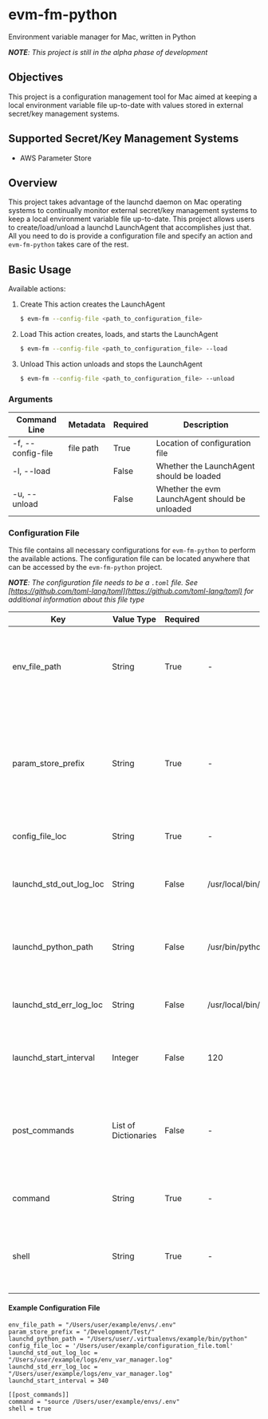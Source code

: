 
# evm-fm-python
Environment variable manager for Mac, written in Python

*__NOTE__: This project is still in the alpha phase of development*

## Objectives
This project is a configuration management tool for Mac aimed at keeping a local environment variable file up-to-date with values stored in external secret/key management systems.

## Supported Secret/Key Management Systems
- AWS Parameter Store

## Overview
This project takes advantage of the launchd daemon on Mac operating systems to continually monitor external secret/key management systems to keep a local environment variable file up-to-date. This project allows users to create/load/unload a launchd LaunchAgent that accomplishes just that. All you need to do is provide a configuration file and specify an action and  `evm-fm-python` takes care of the rest.

## Basic Usage
Available actions:
1. Create
    This action creates the LaunchAgent
    ```bash
    $ evm-fm --config-file <path_to_configuration_file>
    ```
2. Load
This action creates, loads, and starts the LaunchAgent
    ```bash
    $ evm-fm --config-file <path_to_configuration_file> --load
    ```
3. Unload
This action unloads and stops the LaunchAgent
    ```bash
    $ evm-fm --config-file <path_to_configuration_file> --unload
    ```
### Arguments
| Command Line  | Metadata | Required | Description |
| ------------- | ------------- | ------------- | ------------- |
| -f, --config-file | file path | True | Location of configuration file |
| -l, --load | | False | Whether the LaunchAgent should be loaded |
| -u, --unload | | False | Whether the evm LaunchAgent should be unloaded |

### Configuration File
This file contains all necessary configurations for `evm-fm-python` to perform the available actions. The configuration file can be located anywhere that can be accessed by the `evm-fm-python` project.

*__NOTE__: The configuration file *needs* to be a `.toml` file. See [https://github.com/toml-lang/toml](https://github.com/toml-lang/toml) for additional information about this file type*

| Key | Value Type | Required |  Default | Children | Parent | Description |
| ---- | ---- | ---- | ---- | ---- | ---- | ---- |
| env_file_path | String | True | - | - | - | File path of the environment variable file you wish `evm-fm-python` to update |
| param_store_prefix | String | True | - | - | - | Prefix you want `evm-fm-python` to use when pulling secret/key values from the supported secret/key management systems |
| config_file_loc | String | True | - | - | - | Path of the configuration file |
| launchd_std_out_log_loc | String | False | /usr/local/bin/log/env_var_manager.log | - | - | Path of the stdout log file you want the LaunchAgent to write to |
| launchd_python_path | String | False | /usr/bin/python | - | - | Path of the Python executable you want the LaunchAgent to use |
| launchd_std_err_log_loc | String | False | /usr/local/bin/log/env_var_manager.log | - | - | Path of the stderr log file you want the LaunchAgent to write to |
| launchd_start_interval | Integer | False | 120 | - | - | Time interval you want the LaunchAgent to run on in Seconds |
| post_commands | List of Dictionaries | False | - | command, shell | - | List of commands you want to be executed after the local environment file has been updated |
| command | String | True | - | - | post_commands | The post command you wish to be executed |
| shell | String | True | - | - | post_commands | Whether you wish the post command to be executed in a shell environment |

#### Example Configuration File
```
env_file_path = "/Users/user/example/envs/.env"
param_store_prefix = "/Development/Test/"
launchd_python_path = "/Users/user/.virtualenvs/example/bin/python"
config_file_loc = '/Users/user/example/configuration_file.toml'
launchd_std_out_log_loc = "/Users/user/example/logs/env_var_manager.log"
launchd_std_err_log_loc = "/Users/user/example/logs/env_var_manager.log"
launchd_start_interval = 340

[[post_commands]]
command = "source /Users/user/example/envs/.env"
shell = true
```
